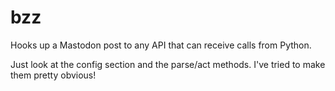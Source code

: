 # bzz

Hooks up a Mastodon post to any API that can receive calls from Python.

Just look at the config section and the parse/act methods. I've tried to make them pretty obvious!
